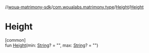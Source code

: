 //[woua-matrimony-sdk](../../../index.md)/[com.woualabs.matrimony.type](../index.md)/[Height](index.md)/[Height](-height.md)

# Height

[common]\
fun [Height](-height.md)(min: [String](https://kotlinlang.org/api/latest/jvm/stdlib/kotlin/-string/index.html)? = "", max: [String](https://kotlinlang.org/api/latest/jvm/stdlib/kotlin/-string/index.html)? = "")
